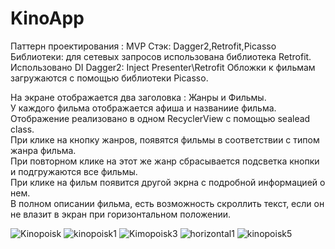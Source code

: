 # KinoApp
Паттерн проектирования : MVP
Стэк: Dagger2,Retrofit,Picasso
Библиотеки: для сетевых запросов использована библиотека Retrofit.  
Использовано DI Dagger2: Inject Presenter\Retrofit
Обложки к фильмам загружаются с помощью библиотеки Picasso.  

На экране отображается два заголовка : Жанры и Фильмы.  
У каждого фильма отображается афиша и названиие фильма.  
Отображение реализовано в одном RecyclerView с помощью sealead class.    
При клике на кнопку жанров, появятся фильмы в соответствии с типом жанра фильма.  
При повторном клике на этот же жанр сбрасывается подсветка кнопки и подгружаются все фильмы.  
При клике на фильм появится другой экрна с подробной информацией о нем.  
В полном описании фильма, есть возможность скроллить текст, если он не влазит в экран  при горизонтальном положении.  


![Kinopoisk](https://user-images.githubusercontent.com/51223584/152963779-7ddc8ac5-4a4b-4965-ac1b-e69cd5385973.jpg)
![kinopoisk1](https://user-images.githubusercontent.com/51223584/152963789-5e5612de-c9a8-4ce0-92bc-4ec74b9fd158.jpg)
![Kimopoisk3](https://user-images.githubusercontent.com/51223584/152963893-6e9ea135-6894-417b-8873-48a79c079c7c.jpg)
![horizontal1](https://user-images.githubusercontent.com/51223584/152964096-046bac6f-73a2-4a0e-9732-bf9be92455c8.jpg)
![kinopoisk5](https://user-images.githubusercontent.com/51223584/152964111-a4584f6b-5c15-4deb-88cc-7a6c0a265dff.jpg)
